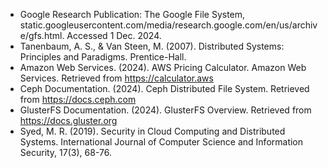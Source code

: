 - Google Research Publication: The Google File System, static.googleusercontent.com/media/research.google.com/en/us/archive/gfs.html. Accessed 1 Dec. 2024. 
- Tanenbaum, A. S., & Van Steen, M. (2007). Distributed Systems: Principles and Paradigms. Prentice-Hall.
- Amazon Web Services. (2024). AWS Pricing Calculator. Amazon Web Services. Retrieved from https://calculator.aws
- Ceph Documentation. (2024). Ceph Distributed File System. Retrieved from https://docs.ceph.com
- GlusterFS Documentation. (2024). GlusterFS Overview. Retrieved from https://docs.gluster.org
- Syed, M. R. (2019). Security in Cloud Computing and Distributed Systems. International Journal of Computer Science and Information Security, 17(3), 68-76.